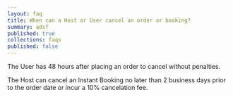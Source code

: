 ```yaml
---
layout: faq
title: When can a Host or User cancel an order or booking?
summary: adsf
published: true
collections: faqs
published: false
---
```


The User has 48 hours after placing an order to cancel without penalties.

The Host can cancel an Instant Booking no later than 2 business days prior to the order date or incur a 10% cancelation fee.
